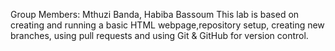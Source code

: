 Group Members: Mthuzi Banda, Habiba Bassoum
This lab is based on creating and running a basic HTML webpage,repository setup, creating new branches, using pull requests and using Git & GitHub for version control.
